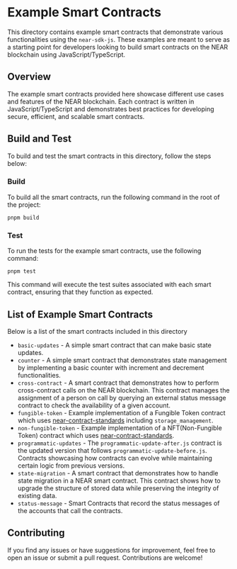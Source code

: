 # Example Smart Contracts

This directory contains example smart contracts that demonstrate various functionalities using the `near-sdk-js`. These examples are meant to serve as a starting point for developers looking to build smart contracts on the NEAR blockchain using JavaScript/TypeScript.

## Overview

The example smart contracts provided here showcase different use cases and features of the NEAR blockchain. Each contract is written in JavaScript/TypeScript and demonstrates best practices for developing secure, efficient, and scalable smart contracts.

## Build and Test

To build and test the smart contracts in this directory, follow the steps below:

### Build

To build all the smart contracts, run the following command in the root of the project:

```
pnpm build
```

### Test 

To run the tests for the example smart contracts, use the following command:

```
pnpm test
```

This command will execute the test suites associated with each smart contract, ensuring that they function as expected.

## List of Example Smart Contracts

Below is a list of the smart contracts included in this directory

- `basic-updates` - A simple smart contract that can make basic state updates.
- `counter` - A simple smart contract that demonstrates state management by implementing a basic counter with increment and decrement functionalities.
- `cross-contract` - A smart contract that demonstrates how to perform cross-contract calls on the NEAR blockchain. This contract manages the assignment of a person on call by querying an external status message contract to check the availability of a given account.
- `fungible-token` - Example implementation of a Fungible Token contract which uses [near-contract-standards](https://github.com/near/near-sdk-js/tree/develop/packages/near-contract-standards) including `storage_management`.
- `non-fungible-token` - Example implementation of a NFT(Non-Fungible Token) contract which uses [near-contract-standards](https://github.com/near/near-sdk-js/tree/develop/packages/near-contract-standards).
- `programmatic-updates` - The `programmatic-update-after.js` contract is the updated version that follows `programmatic-update-before.js`. Contracts showcasing how contracts can evolve while maintaining certain logic from previous versions.
- `state-migration` - A smart contract that demonstrates how to handle state migration in a NEAR smart contract. This contract shows how to upgrade the structure of stored data while preserving the integrity of existing data.
- `status-message` - Smart Contracts that record the status messages of the accounts that call the contracts.

## Contributing

If you find any issues or have suggestions for improvement, feel free to open an issue or submit a pull request. Contributions are welcome!

